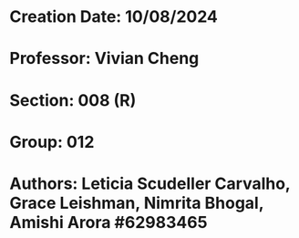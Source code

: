 # Creation Date: 10/08/2024
# Professor: Vivian Cheng
# Section: 008 (R)
# Group: 012
# Authors: Leticia Scudeller Carvalho, Grace Leishman, Nimrita Bhogal, Amishi Arora #62983465

